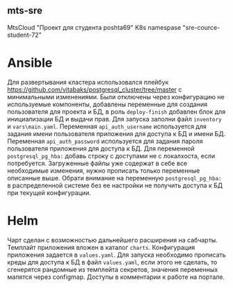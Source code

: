 ## mts-sre
MtsCloud "Проект для студента poshta69" K8s namespase "sre-cource-student-72"
# Ansible
Для развертывания кластера использовался плейбук https://github.com/vitabaks/postgresql_cluster/tree/master с минимальными изменениями. Были отключены через конфигурацию не используемые компоненты, добавлены переменные для создания пользователя для проекта и БД, в роль `deploy-finish` добавлен блок для инициализации БД и выдачи прав.
Для запуска заполни файл `inventory` и `vars\main.yaml`.
  Переменная `api_auth_username` используется для задания имени пользователя приложения для доступа к БД и имени БД.
  Переменная `api_auth_password` используется для задания пароля пользователя приложения для доступа к БД.
  Для переменной `postgresql_pg_hba:` добавь строку с доступами не с локалхоста, если потребуется.
Загруженные файлы уже содержат в себе все необходимые изменения, нужно прописать только переменные описанные выше. Обрати внимание на переменную `postgresql_pg_hba:` в распределенной системе без ее настройки не получить доступа к БД при текущей конфигурации.
# Helm
Чарт сделан с возможностью дальнейшего расширения на сабчарты. Темплайт приложения вложен в каталог `charts`. Конфигурация приложения задается в `values.yaml`.
Для запуска необходимо прописать креды для доступа к БД в файл `values.yaml`, если этого не сделать, то сгенерятся рандомные из темплейта секретов, значения переменных мапятся через configmap.
Доступы в комментарии к работе на портале.
